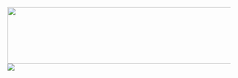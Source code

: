 <a href="https://canarddu38.github.io/DUCKSPLOIT/"><img style="align=left" src="https://github.com/canarddu38/DUCKSPLOIT/blob/root/images/dsbanner_2.png" width="520" height="129"/></a>
<img src="https://github-readme-stats.vercel.app/api?username=canarddu38&theme=dark"/>
